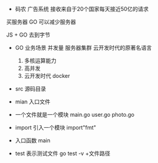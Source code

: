 - 码农
广告系统 接收来自于20个国家每天接近50亿的请求


买服务器
GO 可以减少服务器

JS + GO 去到字节

- GO 
    业务场景
    并发量 服务器集群
    云开发时代的原著名语言
    1. 多核运算能力
    2. 高并发
    3. 云开发时代 docker

- src 源码目录
- mian 入口文件
- 一个文件就是一个模块
    main.go
    user.go 
    photo.go
- import 引入一个模块
    import"fmt"
- 入口函数
    main
- test 表示测试文件
    go test -v +文件路径